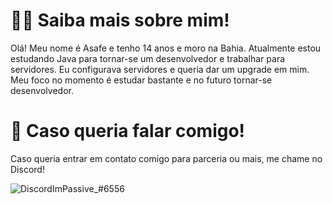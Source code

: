 # 🧑‍💻 Saiba mais sobre mim!
Olá! Meu nome é Asafe e tenho 14 anos e moro na Bahia. Atualmente estou estudando Java para tornar-se um desenvolvedor e trabalhar para servidores. Eu configurava servidores e queria dar um upgrade em mim. Meu foco no momento é estudar bastante e no futuro tornar-se desenvolvedor.

# 💼 Caso queria falar comigo!
Caso queria entrar em contato comigo para parceria ou mais, me chame no Discord!

![Discord](https://img.shields.io/badge/Discord-7289DA?style=for-the-badge&logo=discord&logoColor=white)ImPassive_#6556

<!---
DaddyPassive/DaddyPassive is a ✨ special ✨ repository because its `README.md` (this file) appears on your GitHub profile.
You can click the Preview link to take a look at your changes.
--->
